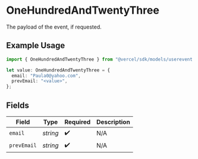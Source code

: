 # OneHundredAndTwentyThree

The payload of the event, if requested.

## Example Usage

```typescript
import { OneHundredAndTwentyThree } from "@vercel/sdk/models/userevent.js";

let value: OneHundredAndTwentyThree = {
  email: "Paula0@yahoo.com",
  prevEmail: "<value>",
};
```

## Fields

| Field              | Type               | Required           | Description        |
| ------------------ | ------------------ | ------------------ | ------------------ |
| `email`            | *string*           | :heavy_check_mark: | N/A                |
| `prevEmail`        | *string*           | :heavy_check_mark: | N/A                |